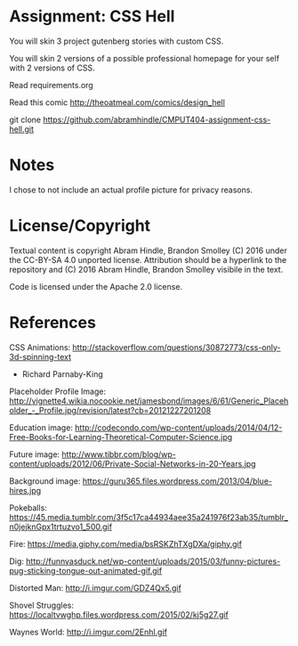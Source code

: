 Assignment: CSS Hell
====================

You will skin 3 project gutenberg stories with custom CSS.

You will skin 2 versions of a possible professional homepage for your
self with 2 versions of CSS.

Read requirements.org

Read this comic http://theoatmeal.com/comics/design_hell

git clone https://github.com/abramhindle/CMPUT404-assignment-css-hell.git

Notes
=================
I chose to not include an actual profile picture for privacy reasons.


License/Copyright
=================

Textual content is copyright Abram Hindle, Brandon Smolley (C) 2016 under the CC-BY-SA
4.0 unported license. Attribution should be a hyperlink to the
repository and (C) 2016 Abram Hindle, Brandon Smolley visibile in the text.

Code is licensed under the Apache 2.0 license.

References 
=================

CSS Animations:
http://stackoverflow.com/questions/30872773/css-only-3d-spinning-text 
- Richard Parnaby-King 

Placeholder Profile Image:
http://vignette4.wikia.nocookie.net/jamesbond/images/6/61/Generic_Placeholder_-_Profile.jpg/revision/latest?cb=20121227201208

Education image:
http://codecondo.com/wp-content/uploads/2014/04/12-Free-Books-for-Learning-Theoretical-Computer-Science.jpg

Future image:
http://www.tibbr.com/blog/wp-content/uploads/2012/06/Private-Social-Networks-in-20-Years.jpg

Background image:
https://guru365.files.wordpress.com/2013/04/blue-hires.jpg

Pokeballs:
https://45.media.tumblr.com/3f5c17ca44934aee35a241976f23ab35/tumblr_n0jejknGpx1trtuzvo1_500.gif

Fire:
https://media.giphy.com/media/bsRSKZhTXgDXa/giphy.gif

Dig:
http://funnyasduck.net/wp-content/uploads/2015/03/funny-pictures-pug-sticking-tongue-out-animated-gif.gif

Distorted Man:
http://i.imgur.com/GDZ4Qx5.gif

Shovel Struggles:
https://localtvwghp.files.wordpress.com/2015/02/kj5g27.gif

Waynes World:
http://i.imgur.com/2Enhl.gif

